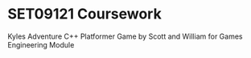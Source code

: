 # SET09121 Coursework
Kyles Adventure
C++ Platformer Game by Scott and William for Games Engineering Module
